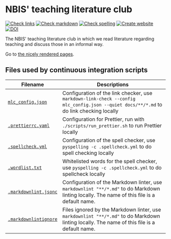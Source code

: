 # NBIS' teaching literature club

<!-- markdownlint-disable MD013 --><!-- Badges cannot be split up over lines, hence will break 80 characters per line -->

[![Check links](https://github.com/NBISweden/teaching_literature_club/actions/workflows/check_links.yaml/badge.svg?branch=main)](https://github.com/NBISweden/teaching_literature_club/actions/workflows/check_links.yaml)
[![Check markdown](https://github.com/NBISweden/teaching_literature_club/actions/workflows/check_markdown.yaml/badge.svg?branch=main)](https://github.com/NBISweden/teaching_literature_club/actions/workflows/check_markdown.yaml)
[![Check spelling](https://github.com/NBISweden/teaching_literature_club/actions/workflows/check_spelling.yaml/badge.svg?branch=main)](https://github.com/NBISweden/teaching_literature_club/actions/workflows/check_spelling.yaml)
[![Create website](https://github.com/NBISweden/teaching_literature_club/actions/workflows/create_website.yaml/badge.svg?branch=main)](https://github.com/NBISweden/teaching_literature_club/actions/workflows/create_website.yaml)
[![DOI](https://zenodo.org/badge/DOI/10.5281/zenodo.14893427.svg)](https://doi.org/10.5281/zenodo.14893427)

<!-- markdownlint-enable MD013 -->

The NBIS' teaching literature club
in which we read literature regarding teaching
and discuss those in an informal way.

Go to [the nicely rendered pages](https://bit.ly/teaching_literature_club).

## Files used by continuous integration scripts

<!-- markdownlint-disable MD013 --><!-- Tables cannot be split up over lines, hence will break 80 characters per line -->

| Filename                                     | Descriptions                                                                                                                                |
| -------------------------------------------- | ------------------------------------------------------------------------------------------------------------------------------------------- |
| [`mlc_config.json`](mlc_config.json)         | Configuration of the link checker, use `markdown-link-check --config mlc_config.json --quiet docs/**/*.md` to do link checking locally      |
| [`.prettierrc.yaml`](.prettierrc.yaml)       | Configuration for Prettier, run with `./scripts/run_prettier.sh` to run Prettier locally                                                    |
| [`.spellcheck.yml`](.spellcheck.yml)         | Configuration of the spell checker, use `pyspelling -c .spellcheck.yml` to do spell checking locally                                        |
| [`.wordlist.txt`](.wordlist.txt)             | Whitelisted words for the spell checker, use `pyspelling -c .spellcheck.yml` to do spellcheck locally                                       |
| [`.markdownlint.jsonc`](.markdownlint.jsonc) | Configuration of the Markdown linter, use `markdownlint "**/*.md"` to do Markdown linting locally. The name of this file is a default name. |
| [`.markdownlintignore`](.markdownlintignore) | Files ignored by the Markdown linter, use `markdownlint "**/*.md"` to do Markdown linting locally. The name of this file is a default name. |

<!-- markdownlint-enable MD013 -->
